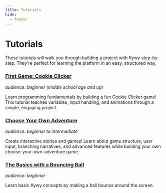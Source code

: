 ```yaml
---
title: Tutorials
hide:
  - footer
---
```


<!--
SPDX-FileCopyrightText: 2025 KOINSLOT, Inc.

SPDX-License-Identifier: GPL-3.0-or-later
-->

# Tutorials

These tutorials will walk you through building a project with Kywy step-by-step. They're perfect for learning the
platform in an easy, structured way.

### [First Game: Cookie Clicker](./cookie_clicker/index.md)

_audience: beginner (middle school age and up)_

Learn programming fundamentals by building a fun Cookie Clicker game! This tutorial teaches variables, input handling, and animations through a simple, engaging project.

### [Choose Your Own Adventure](./adventure/part_1.md)

_audience: beginner to intermediate_

Create interactive stories and games! Learn about game structure, user input, branching narratives, and advanced features while building your own choose-your-own-adventure game.

### [The Basics with a Bouncing Ball](./bouncing_ball/part_1.md)

_audience: beginner_

Learn basic Kywy concepts by making a ball bounce around the screen.
